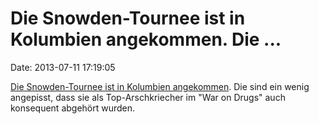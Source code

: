 Die Snowden-Tournee ist in Kolumbien angekommen. Die \...
=========================================================

Date: 2013-07-11 17:19:05

[Die Snowden-Tournee ist in Kolumbien
angekommen](http://www.guardian.co.uk/world/2013/jul/10/colombia-us-nsa-spying).
Die sind ein wenig angepisst, dass sie als Top-Arschkriecher im \"War on
Drugs\" auch konsequent abgehört wurden.
